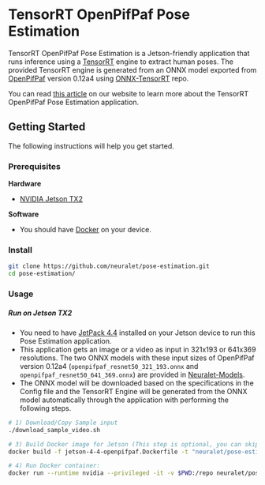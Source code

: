 # TensorRT OpenPifPaf Pose Estimation 

TensorRT OpenPifPaf Pose Estimation is a Jetson-friendly application that runs inference using a [TensorRT](https://developer.nvidia.com/tensorrt) engine to extract human poses. The provided TensorRT engine is generated from an ONNX model exported from [OpenPifPaf](https://github.com/vita-epfl/openpifpaf) version 0.12a4 using [ONNX-TensorRT](https://github.com/onnx/onnx-tensorrt) repo.

You can read [this article]() on our website to learn more about the TensorRT OpenPifPaf Pose Estimation application.

## Getting Started

The following instructions will help you get started.

### Prerequisites

**Hardware**
* [NVIDIA Jetson TX2](https://developer.nvidia.com/embedded/jetson-tx2)

**Software**
* You should have [Docker](https://docs.docker.com/get-docker/) on your device.

### Install


```bash
git clone https://github.com/neuralet/pose-estimation.git
cd pose-estimation/
```

### Usage

##### Run on Jetson TX2
* You need to have [JetPack 4.4](https://developer.nvidia.com/jetpack-43-archive) installed on your Jetson device to run this Pose Estimation application.
* This application gets an image or a video as input in 321x193 or 641x369 resolutions. The two ONNX models with these input sizes of OpenPifPaf version 0.12a4 (`openpifpaf_resnet50_321_193.onnx` and `openpifpaf_resnet50_641_369.onnx`) are provided in [Neuralet-Models](https://github.com/neuralet/neuralet-models/tree/master/ONNX/openpifpaf_12a4).
* The ONNX model will be downloaded based on the specifications in the Config file and the TensorRT Engine will be generated from the ONNX model automatically through the application with performing the following steps.

```bash
# 1) Download/Copy Sample input
./download_sample_video.sh

# 3) Build Docker image for Jetson (This step is optional, you can skip it if you want to pull the container from neuralet dockerhub)
docker build -f jetson-4-4-openpifpaf.Dockerfile -t "neuralet/pose-estimation-openpifpaf:latest-jetson-4-4" .

# 4) Run Docker container:
docker run --runtime nvidia --privileged -it -v $PWD:/repo neuralet/pose-estimation-openpifpaf:latest-jetson-4-4
```

